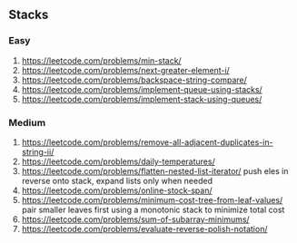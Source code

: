 ## Stacks
### Easy

1. https://leetcode.com/problems/min-stack/  
2. https://leetcode.com/problems/next-greater-element-i/  
3. https://leetcode.com/problems/backspace-string-compare/  
4. https://leetcode.com/problems/implement-queue-using-stacks/  
5. https://leetcode.com/problems/implement-stack-using-queues/  

### Medium

1. https://leetcode.com/problems/remove-all-adjacent-duplicates-in-string-ii/  
2. https://leetcode.com/problems/daily-temperatures/  
3. https://leetcode.com/problems/flatten-nested-list-iterator/ push eles in reverse onto stack, expand lists only when needed
4. https://leetcode.com/problems/online-stock-span/  
5. https://leetcode.com/problems/minimum-cost-tree-from-leaf-values/ pair smaller leaves first using a monotonic stack to minimize total cost
6. https://leetcode.com/problems/sum-of-subarray-minimums/  
7. https://leetcode.com/problems/evaluate-reverse-polish-notation/  
